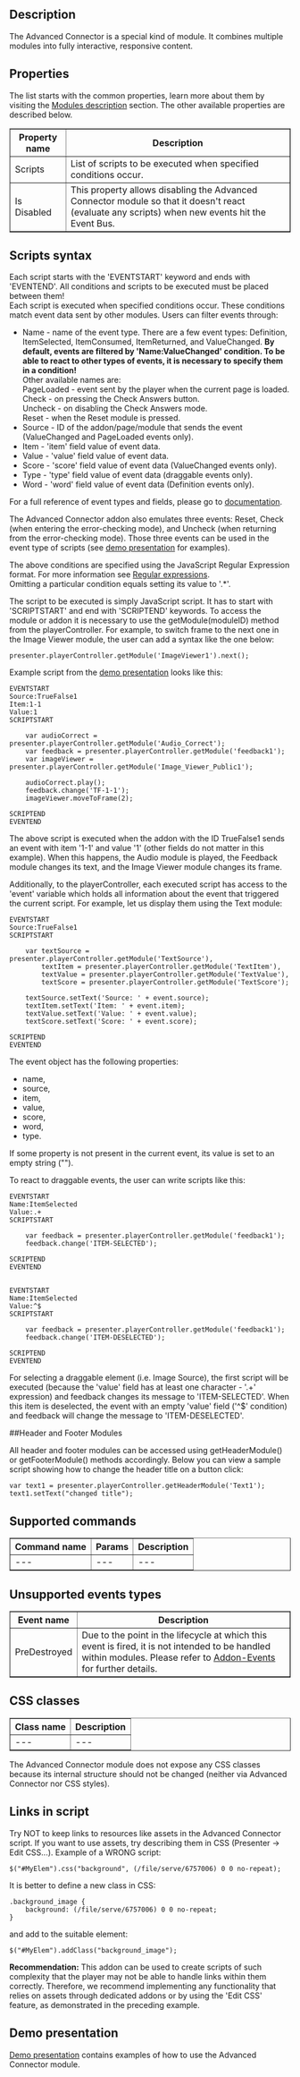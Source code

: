 ## Description
The Advanced Connector is a special kind of module. It combines multiple modules into fully interactive, responsive content.

## Properties

The list starts with the common properties, learn more about them by visiting the [Modules description](https://www.mauthor.com/doc/en/page/Modules-description) section. The other available properties are described below.

<table border='1'>
    <tr>
        <th>Property name</th>
        <th>Description</th>
    </tr>
    <tr>
        <td>Scripts</td>
        <td>List of scripts to be executed when specified conditions occur.</td>
    </tr>
    <tr>
        <td>Is Disabled</td>
        <td>This property allows disabling the Advanced Connector module so that it doesn't react (evaluate any scripts) when new events hit the Event Bus.
        </td> 
    </tr>
</table>


## Scripts syntax
Each script starts with the 'EVENTSTART' keyword and ends with 'EVENTEND'. All conditions and scripts to be executed must be placed between them!  
Each script is executed when specified conditions occur. These conditions match event data sent by other modules. Users can filter events through:

* Name - name of the event type. There are a few event types: Definition, ItemSelected, ItemConsumed, ItemReturned, and ValueChanged. **By default, events are filtered by 'Name:ValueChanged' condition. To be able to react to other types of events, it is necessary to specify them in a condition!**
<br/>Other available names are:
<br/>PageLoaded - event sent by the player when the current page is loaded.
<br/>Check - on pressing the Check Answers button.
<br/>Uncheck - on disabling the Check Answers mode.
<br/>Reset - when the Reset module is pressed.
* Source - ID of the addon/page/module that sends the event (ValueChanged and PageLoaded events only).
* Item - 'item' field value of event data.
* Value - 'value' field value of event data.
* Score - 'score' field value of event data (ValueChanged events only).
* Type - 'type' field value of event data (draggable events only).
* Word - 'word' field value of event data (Definition events only).

For a full reference of event types and fields, please go to [documentation](/doc/page/Addon-Events "Documentation").

The Advanced Connector addon also emulates three events: Reset, Check (when entering the error-checking mode), and Uncheck (when returning from the error-checking mode). Those three events can be used in the event type of scripts (see [demo presentation](/present/5743683201531904 "Demo presentation") for examples).

The above conditions are specified using the JavaScript Regular Expression format. For more information see [Regular expressions](https://developer.mozilla.org/en-US/docs/Web/JavaScript/Reference/Regular_expressions "Regular expressions").  
Omitting a particular condition equals setting its value to '.*'.

The script to be executed is simply JavaScript script. It has to start with 'SCRIPTSTART' and end with 'SCRIPTEND' keywords.
To access the module or addon it is necessary to use the getModule(moduleID) method from the playerController. For example, to switch frame to the next one in the Image Viewer module, the user can add a syntax like the one below:

    presenter.playerController.getModule('ImageViewer1').next();

Example script from the [demo presentation](/present/5743683201531904 "Demo presentation") looks like this:

    EVENTSTART
    Source:TrueFalse1
    Item:1-1
    Value:1
    SCRIPTSTART

		var audioCorrect = presenter.playerController.getModule('Audio_Correct');
		var feedback = presenter.playerController.getModule('feedback1');
		var imageViewer = presenter.playerController.getModule('Image_Viewer_Public1');

		audioCorrect.play();
		feedback.change('TF-1-1');
		imageViewer.moveToFrame(2);

    SCRIPTEND
    EVENTEND

The above script is executed when the addon with the ID TrueFalse1 sends an event with item '1-1' and value '1' (other fields do not matter in this example). When this happens, the Audio module is played, the Feedback module changes its text, and the Image Viewer module changes its frame.

Additionally, to the playerController, each executed script has access to the 'event' variable which holds all information about the event that triggered the current script. For example, let us display them using the Text module:

    EVENTSTART
    Source:TrueFalse1
    SCRIPTSTART

		var textSource = presenter.playerController.getModule('TextSource'),
			textItem = presenter.playerController.getModule('TextItem'),
			textValue = presenter.playerController.getModule('TextValue'),
			textScore = presenter.playerController.getModule('TextScore');

		textSource.setText('Source: ' + event.source);
		textItem.setText('Item: ' + event.item);
		textValue.setText('Value: ' + event.value);
		textScore.setText('Score: ' + event.score);

    SCRIPTEND
    EVENTEND
	
The event object has the following properties:

* name,
* source,
* item,
* value,
* score,
* word,
* type.

If some property is not present in the current event, its value is set to an empty string ("").

To react to draggable events, the user can write scripts like this:

    EVENTSTART
    Name:ItemSelected
    Value:.+
    SCRIPTSTART

        var feedback = presenter.playerController.getModule('feedback1');
        feedback.change('ITEM-SELECTED');

    SCRIPTEND
    EVENTEND


    EVENTSTART
    Name:ItemSelected
    Value:^$
    SCRIPTSTART

        var feedback = presenter.playerController.getModule('feedback1');
        feedback.change('ITEM-DESELECTED');

    SCRIPTEND
    EVENTEND

For selecting a draggable element (i.e. Image Source), the first script will be executed (because the 'value' field has at least one character - '.+' expression) and feedback changes its message to 'ITEM-SELECTED'. When this item is deselected, the event with an empty 'value' field ('^$' condition) and feedback will change the message to 'ITEM-DESELECTED'.

##Header and Footer Modules

All header and footer modules can be accessed using getHeaderModule() or getFooterModule() methods accordingly. Below you can view a sample script showing how to change the header title on a button click:

    var text1 = presenter.playerController.getHeaderModule('Text1');    
    text1.setText("changed title");

## Supported commands

<table border='1'>
    <tr>
        <th>Command name</th>
        <th>Params</th>
        <th>Description</th>
    </tr>
    <tr>
        <td>---</td>
        <td>---</td>
        <td>---</td>
    </tr>
</table>

## Unsupported events types

<table border='1'>
    <tr>
        <th>Event name</th>
        <th>Description</th>
    </tr>
    <tr>
        <td>PreDestroyed</td>
        <td>Due to the point in the lifecycle at which this event is fired, it is not intended to be handled within modules. Please refer to <a href="/doc/en/page/Addon-Events" target="_blank" rel="noopener noreferrer">Addon-Events</a> for further details.</td>
    </tr>
</table>


## CSS classes

<table border='1'>
    <tr>
        <th>Class name</th>
        <th>Description</th>
    </tr>
    <tr>
        <td>---</td>
        <td>---</td>
    </tr>
</table>

The Advanced Connector module does not expose any CSS classes because its internal structure should not be changed (neither via Advanced Connector nor CSS styles).

## Links in script

Try NOT to keep links to resources like assets in the Advanced Connector script. If you want to use assets, try describing them in CSS (Presenter -> Edit CSS...). Example of a WRONG script:

    $("#MyElem").css("background", (/file/serve/6757006) 0 0 no-repeat);

It is better to define a new class in CSS:

    .background_image {
        background: (/file/serve/6757006) 0 0 no-repeat;
    }

and add to the suitable element:

    $("#MyElem").addClass("background_image");

<b>Recommendation:</b> 
This addon can be used to create scripts of such complexity that the player may not be able to handle links within them correctly. Therefore, we recommend implementing any functionality that relies on assets through dedicated addons or by using the 'Edit CSS' feature, as demonstrated in the preceding example.

## Demo presentation

[Demo presentation](https://mauthor.com/present/5743683201531904 "Demo presentation") contains examples of how to use the Advanced Connector module. 